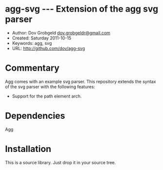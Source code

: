 # agg-svg --- Extension of the agg svg parser

* Author: Dov Grobgeld <dov.grobgeldr@gmail.com>
* Created: Saturday 2011-10-15 
* Keywords: agg, svg
* URL: <http://github.com/dov/agg-svg>

# Commentary

Agg comes with an example svg parser. This repository extends the syntax 
of the svg parser with the following features:

* Support for the path element arch.

# Dependencies

Agg

# Installation

This is a source library. Just drop it in your source tree.
